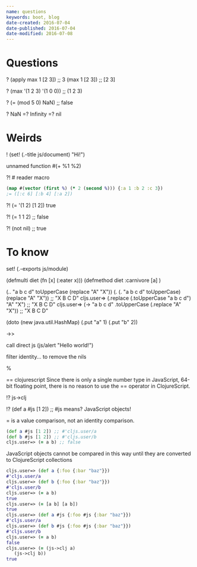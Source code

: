 ```yaml
---
name: questions
keywords: boot, blog
date-created: 2016-07-04
date-published: 2016-07-04
date-modified: 2016-07-08
---
```



# Questions


?
(apply max 1 [2 3]) ;; 3
(max 1 [2 3]) ;; [2 3]

?
(max '(1 2 3) '(1 0 0))  ;; (1 2 3)

?
(= (mod 5 0) NaN) ;; false

?
NaN =? Infinity =? nil



# Weirds

!
(set! (.-title js/document) "Hi!")

unnamed function
#(+ %1 %2)

?!
\# reader macro
```clojure
(map #(vector (first %) (* 2 (second %))) {:a 1 :b 2 :c 3})
;= ([:c 6] [:b 4] [:a 2])
```

?!
(= '(1 2) [1 2])
true

?!
(= 1 1 2) ;; false

?!
(not nil) ;; true

# To know


set! (.-exports js/module)


(defmulti diet (fn [x] (:eater x)))
(defmethod diet :carnivore [a] )

(.. "a b c d" toUpperCase (replace "A" "X"))
(. (. "a b c d" toUpperCase) (replace "A" "X")) ;; "X B C D"
cljs.user=> (.replace (.toUpperCase "a b c d") "A" "X") ;; "X B C D"
cljs.user=> (-> "a b c d" .toUpperCase (.replace "A" "X")) ;; "X B C D"


(doto (new java.util.HashMap) (.put "a" 1) (.put "b" 2))

->>

call direct js
(js/alert "Hello world!")

filter identity... to remove the nils

%

== clojurescript
Since there is only a single number type in JavaScript, 64-bit floating point, there is no reason to use the == operator in ClojureScript.

!?
js->clj

!?
(def a #js [1 2]) ;; #js means? JavaScript objects!


= is a value comparison, not an identity comparison.
```clojure
(def a #js [1 2]) ;; #'cljs.user/a
(def b #js [1 2]) ;; #'cljs.user/b
cljs.user=> (= a b) ;; false
```

JavaScript objects cannot be compared in this way until they are converted to ClojureScript collections
```clojure
cljs.user=> (def a {:foo {:bar "baz"}})
#'cljs.user/a
cljs.user=> (def b {:foo {:bar "baz"}})
#'cljs.user/b
cljs.user=> (= a b)
true
cljs.user=> (= [a b] [a b])
true
cljs.user=> (def a #js {:foo #js {:bar "baz"}})
#'cljs.user/a
cljs.user=> (def b #js {:foo #js {:bar "baz"}})
#'cljs.user/b
cljs.user=> (= a b)
false
cljs.user=> (= (js->clj a)
   (js->clj b))
true
```
